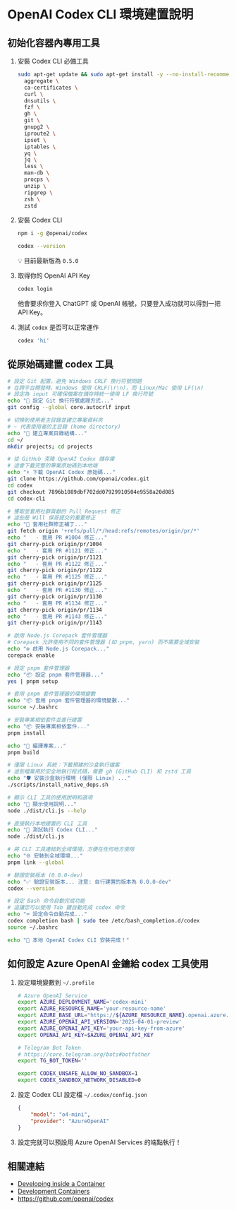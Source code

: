 # OpenAI Codex CLI 環境建置說明

## 初始化容器內專用工具

1. 安裝 Codex CLI 必備工具

   ```sh
   sudo apt-get update && sudo apt-get install -y --no-install-recommends \
     aggregate \
     ca-certificates \
     curl \
     dnsutils \
     fzf \
     gh \
     git \
     gnupg2 \
     iproute2 \
     ipset \
     iptables \
     yq \
     jq \
     less \
     man-db \
     procps \
     unzip \
     ripgrep \
     zsh \
     zstd
   ```

2. 安裝 Codex CLI

   ```sh
   npm i -g @openai/codex

   codex --version
   ```

   💡 目前最新版為 `0.5.0`

3. 取得你的 OpenAI API Key

   ```sh
   codex login
   ```

   他會要求你登入 ChatGPT 或 OpenAI 帳號，只要登入成功就可以得到一把 API Key。

4. 測試 `codex` 是否可以正常運作

   ```sh
   codex 'hi'
   ```

## 從原始碼建置 codex 工具

```sh
# 設定 Git 配置，避免 Windows CRLF 換行符號問題
# 在跨平台開發時，Windows 使用 CRLF(\r\n)，而 Linux/Mac 使用 LF(\n)
# 設定為 input 可確保檔案在儲存時統一使用 LF 換行符號
echo "📝 設定 Git 換行符號處理方式..."
git config --global core.autocrlf input

# 切換到使用者主目錄並建立專案資料夾
# ~ 代表使用者的主目錄 (home directory)
echo "📁 建立專案目錄結構..."
cd ~/
mkdir projects; cd projects

# 從 GitHub 克隆 OpenAI Codex 儲存庫
# 這會下載完整的專案原始碼到本地端
echo "⬇️ 下載 OpenAI Codex 原始碼..."
git clone https://github.com/openai/codex.git
cd codex
git checkout 7896b1089dbf702dd07929910504e9558a20d085
cd codex-cli

# 獲取並套用社群貢獻的 Pull Request 修正
# 這些是 Will 保哥提交的重要修正
echo "🔧 套用社群修正補丁..."
git fetch origin '+refs/pull/*/head:refs/remotes/origin/pr/*'
echo "   - 套用 PR #1004 修正..."
git cherry-pick origin/pr/1004
echo "   - 套用 PR #1121 修正..."
git cherry-pick origin/pr/1121
echo "   - 套用 PR #1122 修正..."
git cherry-pick origin/pr/1122
echo "   - 套用 PR #1125 修正..."
git cherry-pick origin/pr/1125
echo "   - 套用 PR #1130 修正..."
git cherry-pick origin/pr/1130
echo "   - 套用 PR #1134 修正..."
git cherry-pick origin/pr/1134
echo "   - 套用 PR #1143 修正..."
git cherry-pick origin/pr/1143

# 啟用 Node.js Corepack 套件管理器
# Corepack 允許使用不同的套件管理器 (如 pnpm, yarn) 而不需要全域安裝
echo "⚙️ 啟用 Node.js Corepack..."
corepack enable

# 設定 pnpm 套件管理器
echo "📦 設定 pnpm 套件管理器..."
yes | pnpm setup

# 套用 pnpm 套件管理器的環境變數
echo "📦 套用 pnpm 套件管理器的環境變數..."
source ~/.bashrc

# 安裝專案相依套件並進行建置
echo "📦 安裝專案相依套件..."
pnpm install

echo "🔨 編譯專案..."
pnpm build

# 僅限 Linux 系統：下載預建的沙盒執行檔案
# 這些檔案用於安全地執行程式碼，需要 gh (GitHub CLI) 和 zstd 工具
echo "🛡️ 安裝沙盒執行環境 (僅限 Linux) ..."
./scripts/install_native_deps.sh

# 顯示 CLI 工具的使用說明和選項
echo "📖 顯示使用說明..."
node ./dist/cli.js --help

# 直接執行本地建置的 CLI 工具
echo "🚀 測試執行 Codex CLI..."
node ./dist/cli.js

# 將 CLI 工具連結到全域環境，方便在任何地方使用
echo "🌐 安裝到全域環境..."
pnpm link --global

# 驗證安裝版本 (0.0.0-dev)
echo "✅ 驗證安裝版本... 注意: 自行建置的版本為 0.0.0-dev"
codex --version

# 設定 Bash 命令自動完成功能
# 這讓您可以使用 Tab 鍵自動完成 codex 命令
echo "⌨️ 設定命令自動完成..."
codex completion bash | sudo tee /etc/bash_completion.d/codex
source ~/.bashrc

echo "🎉 本地 OpenAI Codex CLI 安裝完成！"
```

## 如何設定 Azure OpenAI 金鑰給 codex 工具使用

1. 設定環境變數到 `~/.profile`

    ```sh
    # Azure OpenAI Service
    export AZURE_DEPLOYMENT_NAME='codex-mini'
    export AZURE_RESOURCE_NAME='your-resource-name'
    export AZURE_BASE_URL="https://${AZURE_RESOURCE_NAME}.openai.azure.com/openai"
    export AZURE_OPENAI_API_VERSION='2025-04-01-preview'
    export AZURE_OPENAI_API_KEY='your-api-key-from-azure'
    export OPENAI_API_KEY=$AZURE_OPENAI_API_KEY

    # Telegram Bot Token
    # https://core.telegram.org/bots#botfather
    export TG_BOT_TOKEN=''

    export CODEX_UNSAFE_ALLOW_NO_SANDBOX=1
    export CODEX_SANDBOX_NETWORK_DISABLED=0
    ```

2. 設定 Codex CLI 設定檔 `~/.codex/config.json`

    ```json
    {
        "model": "o4-mini",
        "provider": "AzureOpenAI"
    }
    ```

3. 設定完就可以預設用 Azure OpenAI Services 的端點執行！

## 相關連結

- [Developing inside a Container](https://code.visualstudio.com/docs/devcontainers/containers)
- [Development Containers](https://containers.dev/)
- <https://github.com/openai/codex>
